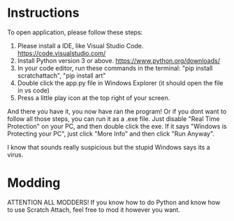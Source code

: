 # Instructions
To open application, please follow these steps:
1. Please install a IDE, like Visual Studio Code.
https://code.visualstudio.com/
2. Install Python version 3 or above.
https://www.python.org/downloads/
3. In your code editor, run these commands in the terminal:
"pip install scratchattach",
"pip install art"
4. Double click the app.py file in Windows Explorer
(it should open the file in vs code)
5. Press a little play icon at the top right of your screen.

And there you have it, you now have ran the program!
Or if you dont want to follow all those steps, you can run it as a .exe file.
Just disable "Real Time Protection" on your PC, and then double click the exe.
If it says "Windows is Protecting your PC", just click "More Info" and then
click "Run Anyway".

I know that sounds really suspicious but the stupid Windows says its a virus.

# Modding
ATTENTION ALL MODDERS! If you know how to do Python and know how to use
Scratch Attach, feel free to mod it however you want.
